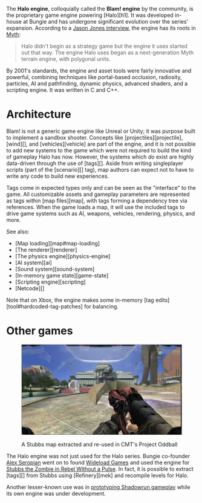 The **Halo engine**, colloquially called the **Blam! engine** by the community, is the proprietary game engine powering [Halo][h1]. It was developed in-house at Bungie and has undergone significant evolution over the series' expansion. According to a [Jason Jones interview][jones-interview], the engine has its roots in [Myth][]:

> Halo didn't begin as a strategy game but the engine it uses started out that way. The engine Halo uses began as a next-generation Myth terrain engine, with polygonal units.

By 2001's standards, the engine and asset tools were fairly innovative and powerful, combining techniques like portal-based occlusion, radiosity, particles, AI and pathfinding, dynamic physics, advanced shaders, and a scripting engine. It was written in C and C++.

# Architecture
Blam! is not a generic game engine like Unreal or Unity; it was purpose built to implement a sandbox shooter. Concepts like [projectiles][projectile], [wind][], and [vehicles][vehicle] are part of the engine, and it is not possible to add new systems to the game which were not required to build the kind of gameplay Halo has now. However, the systems which _do_ exist are highly data-driven through the use of [tags][]. Aside from writing singleplayer scripts (part of the [scenario][] tag), map authors can expect not to have to write any code to build new experiences.

Tags come in expected types only and can be seen as the "interface" to the game. All customizable assets and gameplay parameters are represented as tags within [map files][map], with tags forming a dependency tree via references. When the game loads a map, it will use the included tags to drive game systems such as AI, weapons, vehicles, rendering, physics, and more.

See also:

* [Map loading][map#map-loading]
* [The renderer][renderer]
* [The physics engine][physics-engine]
* [AI system][ai]
* [Sound system][sound-system]
* [In-memory game state][game-state]
* [Scripting engine][scripting]
* [Netcode][]

Note that on Xbox, the engine makes some in-memory [tag edits][tool#hardcoded-tag-patches] for balancing.

# Other games

<figure>
  <a href="stubbs.png">
    <img src="stubbs.png" alt=""/>
  </a>
  <figcaption>
    <p>A Stubbs map extracted and re-used in CMT's Project Oddball</p>
  </figcaption>
</figure>

The Halo engine was not just used for the Halo series. Bungie co-founder [Alex Seropian][alex] went on to found [Wideload Games][wideload] and used the engine for [Stubbs the Zombie in Rebel Without a Pulse][stubbs]. In fact, it is possible to extract [tags][] from Stubbs using [Refinery][mek] and recompile levels for Halo.

Another lesser-known use was in [prototyping Shadowrun gameplay][shadowrun-prototype] while its own engine was under development.

[stubbs]: https://en.wikipedia.org/wiki/Stubbs_the_Zombie_in_Rebel_Without_a_Pulse
[wideload]: https://en.wikipedia.org/wiki/Wideload_Games
[alex]: https://en.wikipedia.org/wiki/Alex_Seropian
[shadowrun-prototype]: https://www.youtube.com/watch?v=I-uJLTLqYpA
[jones-interview]: https://web.archive.org/web/20000815110240/http://www.insidemacgames.com/features/99/jones/jones.shtml
[myth]: https://en.wikipedia.org/wiki/Myth_(series)
